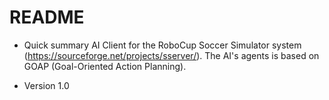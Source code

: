 # README #

* Quick summary
AI Client for the RoboCup Soccer Simulator system (https://sourceforge.net/projects/sserver/). 
The AI's agents is based on GOAP (Goal-Oriented Action Planning).

* Version 1.0